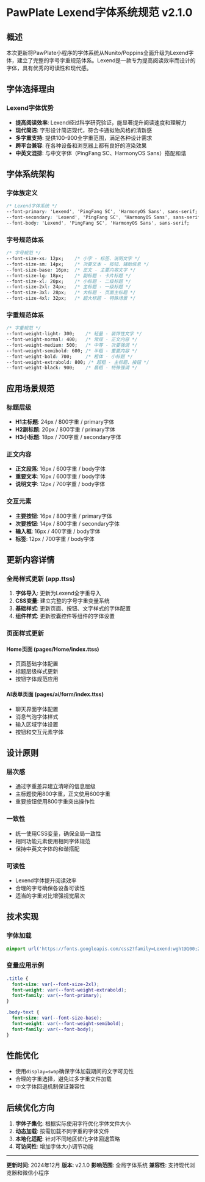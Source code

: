 # PawPlate Lexend字体系统规范 v2.1.0

## 概述

本次更新将PawPlate小程序的字体系统从Nunito/Poppins全面升级为Lexend字体，建立了完整的字号字重规范体系。Lexend是一款专为提高阅读效率而设计的字体，具有优秀的可读性和现代感。

## 字体选择理由

### Lexend字体优势
- **提高阅读效率**: Lexend经过科学研究验证，能显著提升阅读速度和理解力
- **现代简洁**: 字形设计简洁现代，符合卡通拟物风格的清新感
- **多字重支持**: 提供100-900全字重范围，满足各种设计需求
- **跨平台兼容**: 在各种设备和浏览器上都有良好的渲染效果
- **中英文混排**: 与中文字体（PingFang SC、HarmonyOS Sans）搭配和谐

## 字体系统架构

### 字体族定义
```css
/* Lexend字体系统 */
--font-primary: 'Lexend', 'PingFang SC', 'HarmonyOS Sans', sans-serif;     /* 主要标题 */
--font-secondary: 'Lexend', 'PingFang SC', 'HarmonyOS Sans', sans-serif;   /* 次要元素 */
--font-body: 'Lexend', 'PingFang SC', 'HarmonyOS Sans', sans-serif;        /* 正文内容 */
```

### 字号规范体系
```css
/* 字号规范 */
--font-size-xs: 12px;    /* 小字 - 标签、说明文字 */
--font-size-sm: 14px;    /* 次要文本 - 按钮、辅助信息 */
--font-size-base: 16px;  /* 正文 - 主要内容文字 */
--font-size-lg: 18px;    /* 副标题 - 卡片标题 */
--font-size-xl: 20px;    /* 小标题 - 二级标题 */
--font-size-2xl: 24px;   /* 主标题 - 一级标题 */
--font-size-3xl: 28px;   /* 大标题 - 页面主标题 */
--font-size-4xl: 32px;   /* 超大标题 - 特殊场景 */
```

### 字重规范体系
```css
/* 字重规范 */
--font-weight-light: 300;    /* 轻量 - 装饰性文字 */
--font-weight-normal: 400;   /* 常规 - 正文内容 */
--font-weight-medium: 500;   /* 中等 - 次要强调 */
--font-weight-semibold: 600; /* 半粗 - 重要内容 */
--font-weight-bold: 700;     /* 粗体 - 小标题 */
--font-weight-extrabold: 800; /* 超粗 - 主标题、按钮 */
--font-weight-black: 900;    /* 最粗 - 特殊强调 */
```

## 应用场景规范

### 标题层级
- **H1主标题**: 24px / 800字重 / primary字体
- **H2副标题**: 20px / 800字重 / primary字体  
- **H3小标题**: 18px / 700字重 / secondary字体

### 正文内容
- **正文段落**: 16px / 600字重 / body字体
- **重要文本**: 16px / 600字重 / body字体
- **说明文字**: 12px / 700字重 / body字体

### 交互元素
- **主要按钮**: 16px / 800字重 / primary字体
- **次要按钮**: 14px / 800字重 / secondary字体
- **输入框**: 16px / 400字重 / body字体
- **标签**: 12px / 700字重 / body字体

## 更新内容详情

### 全局样式更新 (app.ttss)
1. **字体导入**: 更新为Lexend全字重导入
2. **CSS变量**: 建立完整的字号字重变量系统
3. **基础样式**: 更新页面、按钮、文字样式的字体配置
4. **组件样式**: 更新胶囊控件等组件的字体设置

### 页面样式更新

#### Home页面 (pages/Home/index.ttss)
- 页面基础字体配置
- 标题层级样式更新
- 按钮字体规范应用

#### AI表单页面 (pages/ai/form/index.ttss)
- 聊天界面字体配置
- 消息气泡字体样式
- 输入区域字体设置
- 按钮和交互元素字体

## 设计原则

### 层次感
- 通过字重差异建立清晰的信息层级
- 主标题使用800字重，正文使用600字重
- 重要按钮使用800字重突出操作性

### 一致性
- 统一使用CSS变量，确保全局一致性
- 相同功能元素使用相同字体规范
- 保持中英文字体的和谐搭配

### 可读性
- Lexend字体提升阅读效率
- 合理的字号确保各设备可读性
- 适当的字重对比增强视觉层次

## 技术实现

### 字体加载
```css
@import url('https://fonts.googleapis.com/css2?family=Lexend:wght@100;200;300;400;500;600;700;800;900&display=swap');
```

### 变量应用示例
```css
.title {
  font-size: var(--font-size-2xl);
  font-weight: var(--font-weight-extrabold);
  font-family: var(--font-primary);
}

.body-text {
  font-size: var(--font-size-base);
  font-weight: var(--font-weight-semibold);
  font-family: var(--font-body);
}
```

## 性能优化

- 使用`display=swap`确保字体加载期间的文字可见性
- 合理的字重选择，避免过多字重文件加载
- 中文字体回退机制保证兼容性

## 后续优化方向

1. **字体子集化**: 根据实际使用字符优化字体文件大小
2. **动态加载**: 按需加载不同字重的字体文件
3. **本地化适配**: 针对不同地区优化字体回退策略
4. **可访问性**: 增加字体大小调节功能

---

**更新时间**: 2024年12月
**版本**: v2.1.0
**影响范围**: 全局字体系统
**兼容性**: 支持现代浏览器和微信小程序